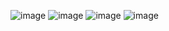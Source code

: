 ![image](https://user-images.githubusercontent.com/30474126/121538356-b90ec480-c9d2-11eb-89c0-344008aa2aef.png)
![image](https://user-images.githubusercontent.com/30474126/121538413-c1ff9600-c9d2-11eb-8c54-55572d13acda.png)
![image](https://user-images.githubusercontent.com/30474126/121538457-cc219480-c9d2-11eb-8578-3c2e1565cebe.png)
![image](https://user-images.githubusercontent.com/30474126/121538558-e0659180-c9d2-11eb-8ad7-bf6a8cd49048.png)
